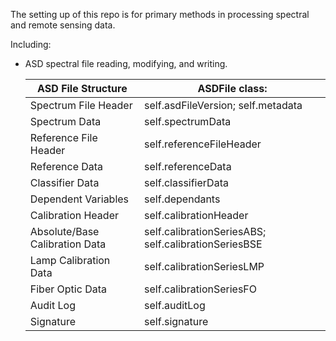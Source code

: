 The setting up of this repo is for primary methods in processing spectral and remote sensing data.

Including:

- ASD spectral file reading, modifying, and writing.

  | ASD File Structure             | ASDFile class:                                       |
  | ------------------------------ | ---------------------------------------------------- |
  | Spectrum File Header           | self.asdFileVersion; self.metadata                   |
  | Spectrum Data                  | self.spectrumData                                    |
  | Reference File Header          | self.referenceFileHeader                             |
  | Reference Data                 | self.referenceData                                   |
  | Classifier Data                | self.classifierData                                  |
  | Dependent Variables            | self.dependants                                      |
  | Calibration Header             | self.calibrationHeader                               |
  | Absolute/Base Calibration Data | self.calibrationSeriesABS; self.calibrationSeriesBSE |
  | Lamp Calibration Data          | self.calibrationSeriesLMP                            |
  | Fiber Optic Data               | self.calibrationSeriesFO                             |
  | Audit Log                      | self.auditLog                                        |
  | Signature                      | self.signature                                       |

  
